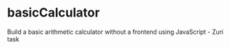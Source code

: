# basicCalculator

Build a basic arithmetic calculator without a frontend using JavaScript - Zuri task
